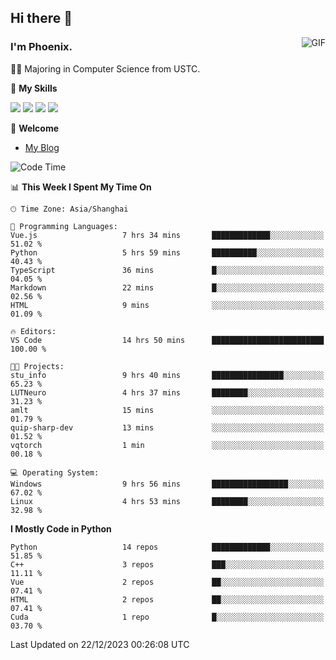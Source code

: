 ## Hi there 👋
<img align="right" alt="GIF" src="https://raw.githubusercontent.com/JoeyBling/JoeyBling/master/pic/pusheencode.gif" />

### I'm Phoenix.

👨‍🎓 Majoring in Computer Science from USTC.

🌟 **My Skills**

![](https://img.shields.io/badge/-Python-3e74a2?style=flat-square&logo=Python&logoColor=fff)
![](https://img.shields.io/badge/-C++-9f62a5?style=flat&logo=cplusplus&logoColor=white)
![](https://img.shields.io/badge/-Linux-185886?style=flat-square&logo=Linux&logoColor=fff)
![](https://img.shields.io/badge/-Rust-ff4136?style=flat-square&logo=Rust&logoColor=fff)

💬 **Welcome**

- [My Blog](https://ysy-phoenix.github.io/)

<!--START_SECTION:waka-->
![Code Time](http://img.shields.io/badge/Code%20Time-461%20hrs%203%20mins-blue)

📊 **This Week I Spent My Time On** 

```text
🕑︎ Time Zone: Asia/Shanghai

💬 Programming Languages: 
Vue.js                   7 hrs 34 mins       █████████████░░░░░░░░░░░░   51.02 % 
Python                   5 hrs 59 mins       ██████████░░░░░░░░░░░░░░░   40.43 % 
TypeScript               36 mins             █░░░░░░░░░░░░░░░░░░░░░░░░   04.05 % 
Markdown                 22 mins             █░░░░░░░░░░░░░░░░░░░░░░░░   02.56 % 
HTML                     9 mins              ░░░░░░░░░░░░░░░░░░░░░░░░░   01.09 % 

🔥 Editors: 
VS Code                  14 hrs 50 mins      █████████████████████████   100.00 % 

🐱‍💻 Projects: 
stu_info                 9 hrs 40 mins       ████████████████░░░░░░░░░   65.23 % 
LUTNeuro                 4 hrs 37 mins       ████████░░░░░░░░░░░░░░░░░   31.23 % 
amlt                     15 mins             ░░░░░░░░░░░░░░░░░░░░░░░░░   01.79 % 
quip-sharp-dev           13 mins             ░░░░░░░░░░░░░░░░░░░░░░░░░   01.52 % 
vqtorch                  1 min               ░░░░░░░░░░░░░░░░░░░░░░░░░   00.18 % 

💻 Operating System: 
Windows                  9 hrs 56 mins       █████████████████░░░░░░░░   67.02 % 
Linux                    4 hrs 53 mins       ████████░░░░░░░░░░░░░░░░░   32.98 % 
```

**I Mostly Code in Python** 

```text
Python                   14 repos            █████████████░░░░░░░░░░░░   51.85 % 
C++                      3 repos             ███░░░░░░░░░░░░░░░░░░░░░░   11.11 % 
Vue                      2 repos             ██░░░░░░░░░░░░░░░░░░░░░░░   07.41 % 
HTML                     2 repos             ██░░░░░░░░░░░░░░░░░░░░░░░   07.41 % 
Cuda                     1 repo              █░░░░░░░░░░░░░░░░░░░░░░░░   03.70 % 
```




 Last Updated on 22/12/2023 00:26:08 UTC
<!--END_SECTION:waka-->

<!--
**ysy-phoenix/ysy-phoenix** is a ✨ _special_ ✨ repository because its `README.md` (this file) appears on your GitHub profile.

Here are some ideas to get you started:

- 🔭 I’m currently working on ...
- 🌱 I’m currently learning ...
- 👯 I’m looking to collaborate on ...
- 🤔 I’m looking for help with ...
- 💬 Ask me about ...
- 📫 How to reach me: ...
- 😄 Pronouns: ...
- ⚡ Fun fact: ...
-->
